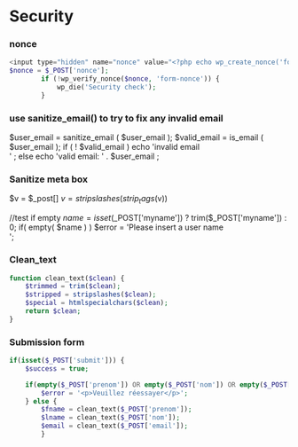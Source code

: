 # Security

### nonce 
```php
<input type="hidden" name="nonce" value="<?php echo wp_create_nonce('form-nonce') ?>" />     
$nonce = $_POST['nonce'];
        if (!wp_verify_nonce($nonce, 'form-nonce')) {
            wp_die('Security check');
        }
```

### use sanitize_email() to try to fix any invalid email 
$user_email = sanitize_email ( $user_email ); 
$valid_email = is_email ( $user_email ); 
if ( ! $valid_email ) echo 'invalid email<br />' ;
 else 
echo 'valid email: ' . $user_email ;

### Sanitize meta box 
$v = $_post[] 
$v = stripslashes(strip_tags($v)) 

//test if empty
    $name =  isset($_POST['myname']) ? trim($_POST['myname']) : 0;
    if( empty( $name ) ) $error = 'Please insert a user name<br>';

### Clean_text
```php
function clean_text($clean) {
    $trimmed = trim($clean);
    $stripped = stripslashes($clean);
    $special = htmlspecialchars($clean);
    return $clean;
}
```
    
### Submission form
```php
if(isset($_POST['submit'])) {
    $success = true;

    if(empty($_POST['prenom']) OR empty($_POST['nom']) OR empty($_POST['email'])) {
        $error = '<p>Veuillez réessayer</p>';
    } else {
        $fname = clean_text($_POST['prenom']);
        $lname = clean_text($_POST['nom']);
        $email = clean_text($_POST['email']);
        }
 ```
